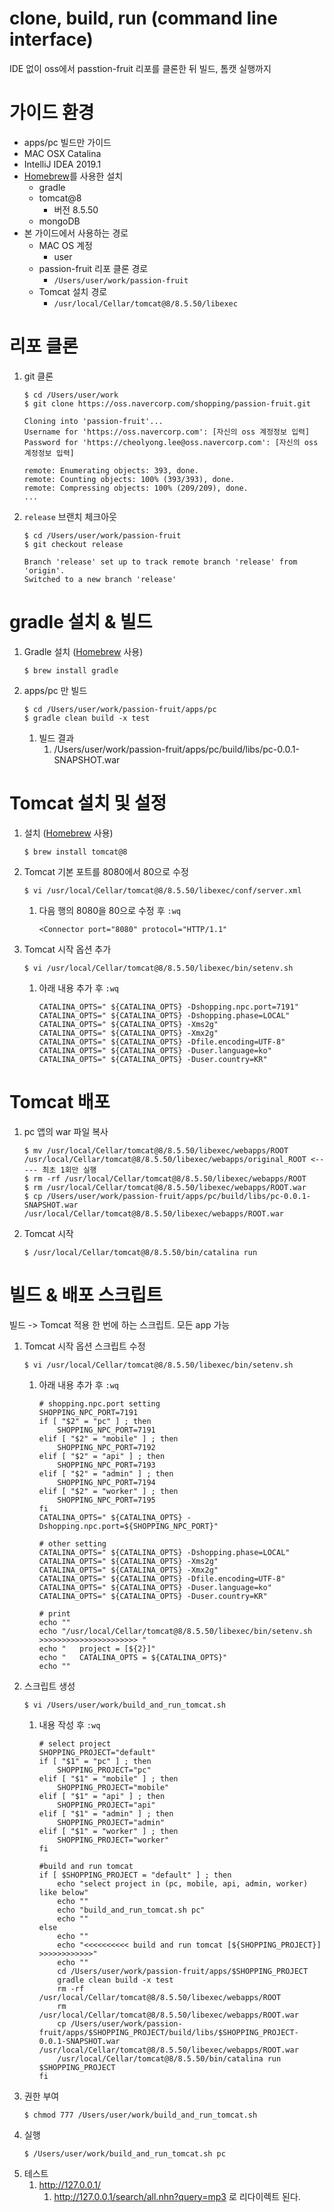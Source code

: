 # clone, build, run (command line interface)
IDE 없이 oss에서 passtion-fruit 리포를 클론한 뒤 빌드, 톰캣 실행까지

# 가이드 환경
- apps/pc 빌드만 가이드
- MAC OSX Catalina
- IntelliJ IDEA 2019.1
- [Homebrew](https://brew.sh/index_ko)를 사용한 설치
    - gradle
    - tomcat@8
        - 버전 8.5.50
    - mongoDB
- 본 가이드에서 사용하는 경로
    - MAC OS 계정
        - user
    - passion-fruit 리포 클론 경로
        - `/Users/user/work/passion-fruit`
    - Tomcat 설치 경로
        - `/usr/local/Cellar/tomcat@8/8.5.50/libexec`

# 리포 클론
1. git 클론
    ```
    $ cd /Users/user/work
    $ git clone https://oss.navercorp.com/shopping/passion-fruit.git

    Cloning into 'passion-fruit'...
    Username for 'https://oss.navercorp.com': [자신의 oss 계정정보 입력]
    Password for 'https://cheolyong.lee@oss.navercorp.com': [자신의 oss 계정정보 입력]
    
    remote: Enumerating objects: 393, done.
    remote: Counting objects: 100% (393/393), done.
    remote: Compressing objects: 100% (209/209), done.
    ...
    ```
1. `release` 브랜치 체크아웃
    ```
    $ cd /Users/user/work/passion-fruit
    $ git checkout release
    
    Branch 'release' set up to track remote branch 'release' from 'origin'.
    Switched to a new branch 'release'
    ```

# gradle 설치 & 빌드
1. Gradle 설치 ([Homebrew](https://brew.sh/index_ko) 사용)
    ```
    $ brew install gradle
    ```
 1. apps/pc 만 빌드
    ```
    $ cd /Users/user/work/passion-fruit/apps/pc 
    $ gradle clean build -x test
    ```
    1. 빌드 결과
        1.  /Users/user/work/passion-fruit/apps/pc/build/libs/pc-0.0.1-SNAPSHOT.war

# Tomcat 설치 및 설정
1. 설치 ([Homebrew](https://brew.sh/index_ko) 사용)
    ```
    $ brew install tomcat@8
    ```
1. Tomcat 기본 포트를 8080에서 80으로 수정
    ```
    $ vi /usr/local/Cellar/tomcat@8/8.5.50/libexec/conf/server.xml 
    ``` 
    1. 다음 행의 8080을 80으로 수정 후 `:wq`
        ```
        <Connector port="8080" protocol="HTTP/1.1"
        ```
1. Tomcat 시작 옵션 추가
    ```
    $ vi /usr/local/Cellar/tomcat@8/8.5.50/libexec/bin/setenv.sh
    ```
    1. 아래 내용 추가 후 `:wq`
        ```
        CATALINA_OPTS=" ${CATALINA_OPTS} -Dshopping.npc.port=7191"
        CATALINA_OPTS=" ${CATALINA_OPTS} -Dshopping.phase=LOCAL"
        CATALINA_OPTS=" ${CATALINA_OPTS} -Xms2g"
        CATALINA_OPTS=" ${CATALINA_OPTS} -Xmx2g"
        CATALINA_OPTS=" ${CATALINA_OPTS} -Dfile.encoding=UTF-8"
        CATALINA_OPTS=" ${CATALINA_OPTS} -Duser.language=ko"
        CATALINA_OPTS=" ${CATALINA_OPTS} -Duser.country=KR"
        ```

# Tomcat 배포
1. pc 앱의 war 파일 복사
    ```
    $ mv /usr/local/Cellar/tomcat@8/8.5.50/libexec/webapps/ROOT /usr/local/Cellar/tomcat@8/8.5.50/libexec/webapps/original_ROOT <----- 최초 1회만 실행
    $ rm -rf /usr/local/Cellar/tomcat@8/8.5.50/libexec/webapps/ROOT
    $ rm /usr/local/Cellar/tomcat@8/8.5.50/libexec/webapps/ROOT.war
    $ cp /Users/user/work/passion-fruit/apps/pc/build/libs/pc-0.0.1-SNAPSHOT.war /usr/local/Cellar/tomcat@8/8.5.50/libexec/webapps/ROOT.war
    ```
1. Tomcat 시작
    ```
    $ /usr/local/Cellar/tomcat@8/8.5.50/bin/catalina run
    ```

# 빌드 & 배포 스크립트
빌드 -> Tomcat 적용 한 번에 하는 스크립트. 모든 app 가능
1. Tomcat 시작 옵션 스크립트 수정
    ```
    $ vi /usr/local/Cellar/tomcat@8/8.5.50/libexec/bin/setenv.sh
    ```
    1. 아래 내용 추가 후 `:wq`
        ```
        # shopping.npc.port setting
        SHOPPING_NPC_PORT=7191
        if [ "$2" = "pc" ] ; then
            SHOPPING_NPC_PORT=7191
        elif [ "$2" = "mobile" ] ; then
            SHOPPING_NPC_PORT=7192
        elif [ "$2" = "api" ] ; then
            SHOPPING_NPC_PORT=7193
        elif [ "$2" = "admin" ] ; then
            SHOPPING_NPC_PORT=7194
        elif [ "$2" = "worker" ] ; then
            SHOPPING_NPC_PORT=7195
        fi
        CATALINA_OPTS=" ${CATALINA_OPTS} -Dshopping.npc.port=${SHOPPING_NPC_PORT}"
        
        # other setting
        CATALINA_OPTS=" ${CATALINA_OPTS} -Dshopping.phase=LOCAL"
        CATALINA_OPTS=" ${CATALINA_OPTS} -Xms2g"
        CATALINA_OPTS=" ${CATALINA_OPTS} -Xmx2g"
        CATALINA_OPTS=" ${CATALINA_OPTS} -Dfile.encoding=UTF-8"
        CATALINA_OPTS=" ${CATALINA_OPTS} -Duser.language=ko"
        CATALINA_OPTS=" ${CATALINA_OPTS} -Duser.country=KR"
        
        # print 
        echo ""
        echo "/usr/local/Cellar/tomcat@8/8.5.50/libexec/bin/setenv.sh >>>>>>>>>>>>>>>>>>>>>> "
        echo "   project = [${2}]"
        echo "   CATALINA_OPTS = ${CATALINA_OPTS}"
        echo ""
        ```
1. 스크립트 생성
    ```
    $ vi /Users/user/work/build_and_run_tomcat.sh
    ```
    1. 내용 작성 후 `:wq`
        ```
        # select project
        SHOPPING_PROJECT="default"
        if [ "$1" = "pc" ] ; then
            SHOPPING_PROJECT="pc"
        elif [ "$1" = "mobile" ] ; then
            SHOPPING_PROJECT="mobile"
        elif [ "$1" = "api" ] ; then
            SHOPPING_PROJECT="api"
        elif [ "$1" = "admin" ] ; then
            SHOPPING_PROJECT="admin"
        elif [ "$1" = "worker" ] ; then
            SHOPPING_PROJECT="worker"
        fi

        #build and run tomcat
        if [ $SHOPPING_PROJECT = "default" ] ; then
            echo "select project in (pc, mobile, api, admin, worker) like below"
            echo ""
            echo "build_and_run_tomcat.sh pc"
            echo ""
        else
            echo ""
            echo "<<<<<<<<<< build and run tomcat [${SHOPPING_PROJECT}] >>>>>>>>>>>>"
            echo ""
            cd /Users/user/work/passion-fruit/apps/$SHOPPING_PROJECT
            gradle clean build -x test
            rm -rf /usr/local/Cellar/tomcat@8/8.5.50/libexec/webapps/ROOT
            rm /usr/local/Cellar/tomcat@8/8.5.50/libexec/webapps/ROOT.war
            cp /Users/user/work/passion-fruit/apps/$SHOPPING_PROJECT/build/libs/$SHOPPING_PROJECT-0.0.1-SNAPSHOT.war /usr/local/Cellar/tomcat@8/8.5.50/libexec/webapps/ROOT.war
            /usr/local/Cellar/tomcat@8/8.5.50/bin/catalina run $SHOPPING_PROJECT
        fi
        ```
1. 권한 부여
    ```
    $ chmod 777 /Users/user/work/build_and_run_tomcat.sh
    ```
1. 실행
    ```
    $ /Users/user/work/build_and_run_tomcat.sh pc
    ```
1. 테스트
    1. http://127.0.0.1/
        1. http://127.0.0.1/search/all.nhn?query=mp3 로 리다이렉트 된다.
